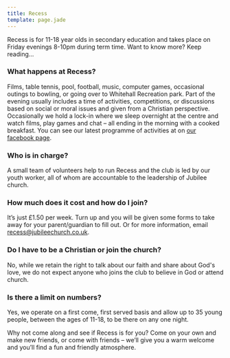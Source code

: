 ```yaml
---
title: Recess
template: page.jade
---
```


Recess is for 11-18 year olds in secondary education and takes place on Friday evenings 8-10pm during term time. Want to know more? Keep reading…

 

### What happens at Recess?

Films, table tennis, pool, football, music, computer games, occasional outings to bowling, or going over to Whitehall Recreation park. Part of the evening usually includes a time of activities, competitions, or discussions based on social or moral issues and given from a Christian perspective. Occasionally we hold a lock-in where we sleep overnight at the centre and watch films, play games and chat – all ending in the morning with a cooked breakfast. You can see our latest programme of activities at on [our facebook page](www.facebook.com/recessbromley).

### Who is in charge?

A small team of volunteers help to run Recess and the club is led by our youth worker, all of whom are accountable to the leadership of Jubilee church.

### How much does it cost and how do I join?

It’s just £1.50 per week. Turn up and you will be given some forms to take away for your parent/guardian to fill out. Or for more information, email [recess@jubileechurch.co.uk](mailto:recess@jubileechurch.co.uk).

### Do I have to be a Christian or join the church?

No, while we retain the right to talk about our faith and share about God's love, we do not expect anyone who joins the club to believe in God or attend church.

### Is there a limit on numbers?

Yes, we operate on a first come, first served basis and allow up to 35 young people, between the ages of 11-18, to be there on any one night.

 

Why not come along and see if Recess is for you? Come on your own and make new friends, or come with friends – we’ll give you a warm welcome and you’ll find a fun and friendly atmosphere.
